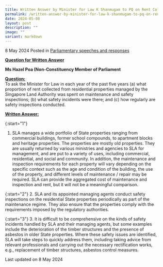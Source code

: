 ```yaml
---
title: Written Answer by Minister for Law K Shanmugam to PQ on Rent Collected from
permalink: /written-answer-by-minister-for-law-k-shanmugam-to-pq-on-rent-collected-from/
date: 2024-05-08
layout: post
description: ""
image: ""
variant: markdown
---
```

8 May 2024 Posted in [Parliamentary speeches and responses](/news/parliamentary-speeches) 

<b><u>Question for Written Answer</u></b>

<b>Ms Hazel Poa (Non-Constituency Member of Parliament</b>

<b><u>Question:</u></b>
<br>To ask the Minister for Law in each year of the past five years (a) what proportion of rent collected from residential properties managed by the Singapore Land Authority was spent on maintenance and safety inspections; (b) what safety incidents were there; and (c) how regularly are safety inspections conducted.

<b><u>Written Answer:</u></b>

{:start="1"}
1.	SLA manages a wide portfolio of State properties ranging from commercial buildings, former school compounds, to apartment blocks and heritage properties. The properties are mostly old properties. They are usually returned by various ministries and agencies to SLA for management, and are put to a variety of uses, including commercial, residential, and social and community. In addition, the maintenance and inspection requirements for each property will vary depending on the specific context such as the age and condition of the building, the use of the property, and different levels of maintenance / repair may be required. SLA can provide the aggregated cost of maintenance and inspection and rent, but it will not be a meaningful comparison.

{:start="2"}
2. SLA and its appointed managing agents conduct safety inspections on the residential State properties periodically as part of the maintenance regime. They also ensure that the properties comply with the requirements imposed by the regulatory authorities.

{:start="3"}
3. It is difficult to be comprehensive on the kinds of safety incidents handled by SLA and their managing agents, but some examples include the deterioration of the timber structures and the presence of asbestos in older State properties. Where these safety issues are identified, SLA will take steps to quickly address them, including taking advice from relevant professionals and carrying out the necessary rectification works, e.g., replacement of timber structures, asbestos control measures.

<p class="right-side-updated">Last updated on 8 May 2024</p>